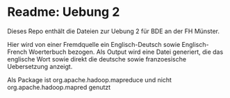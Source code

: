 # Readme: Uebung 2
Dieses Repo enthält die Dateien zur Uebung 2 für BDE an der FH Münster.

Hier wird von einer Fremdquelle ein Englisch-Deutsch sowie Englisch-French Woerterbuch bezogen. 
Als Output wird eine Datei generiert, die das englische Wort sowie direkt die deutsche sowie franzoesische Uebersetzung anzeigt.

Als Package ist org.apache.hadoop.mapreduce und nicht org.apache.hadoop.mapred genutzt
